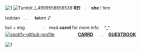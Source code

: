 ![1](https://64.media.tumblr.com/9dee692fa279a740207401c15bcec698/7fa768b238afea29-dc/s2048x3072/fbe81c15531dabfd5f3b1f53cf34949e8f38683e.pnj) 
![Tumblr_l_4999558658539](https://64.media.tumblr.com/e4fb53af27018d67f52644e173b56790/7fa768b238afea29-32/s1280x1920/f6577b4117b7ce096452b58d5ef6f164e60f7f75.gifv)
                **REI**⠀﹒⠀**she**  !  him

  lesbian ⠀. .⠀⠀**ta**ken ♪

bul  +  eng⠀ ⠀⠀⠀ ⠀‧       ⠀read **carrd** for more info  ⠀ ^_^       ⠀
[![spotify-github-profile](https://spotify-github-profile.kittinanx.com/api/view?uid=hyroggk8b9ttzxus2yv84u5kq&cover_image=true&theme=default&show_offline=true&background_color=000000&interchange=true&bar_color=ffffff)](https://github.com/kittinan/spotify-github-profile)
  ⠀ ⠀ ⠀ ⠀  ⠀ **[CARRD](https://9madoka.carrd.co/)** 　𓂃　**[GUESTBOOK](http://9madoka.123guestbook.com/)**

![1](https://64.media.tumblr.com/efc290f705380ec6e69ab051afdb1594/7fa768b238afea29-df/s2048x3072/ae4583ac324caf1413c570d08785432e0578fb6f.pnj)
